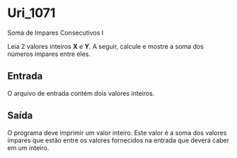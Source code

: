 # Uri_1071
Soma de Impares Consecutivos I

Leia 2 valores inteiros **X** e **Y**. A seguir, calcule e mostre a soma dos números impares entre eles.

## Entrada

O arquivo de entrada contém dois valores inteiros.

## Saída

O programa deve imprimir um valor inteiro. Este valor é a soma dos valores ímpares que estão entre os valores fornecidos na entrada que deverá caber em um inteiro.
